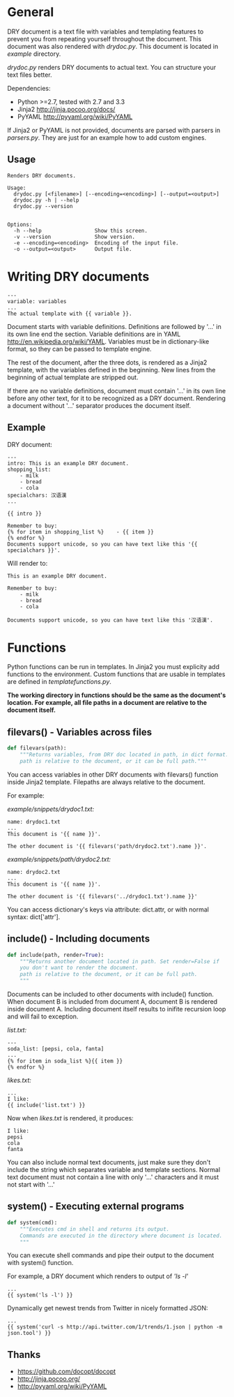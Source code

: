 General
=======

DRY document is a text file with variables and templating features to prevent you from
repeating yourself throughout the document. This document was also rendered with *drydoc.py*.
This document is located in *example* directory.

*drydoc.py* renders DRY documents to actual text. You can structure your text files better.

Dependencies:

- Python >=2.7, tested with 2.7 and 3.3
- Jinja2 http://jinja.pocoo.org/docs/
- PyYAML http://pyyaml.org/wiki/PyYAML

If Jinja2 or PyYAML is not provided, documents are parsed with parsers in *parsers.py*.
They are just for an example how to add custom engines.

Usage
-----

    Renders DRY documents.
    
    Usage:
      drydoc.py [<filename>] [--encoding=<encoding>] [--output=<output>]
      drydoc.py -h | --help
      drydoc.py --version
    
    
    Options:
      -h --help                 Show this screen.
      -v --version              Show version.
      -e --encoding=<encoding>  Encoding of the input file.
      -o --output=<output>      Output file.

Writing DRY documents
=====================

    ---
    variable: variables
    ...
    The actual template with {{ variable }}.

Document starts with variable definitions. Definitions are followed by '...' in its own line end the section.
Variable definitions are in YAML http://en.wikipedia.org/wiki/YAML.
Variables must be in dictionary-like format, so they can be passed to template engine.

The rest of the document, after the three dots, is rendered as a Jinja2
template, with the variables defined in the beginning.
New lines from the beginning of actual template are stripped out.

If there are no variable definitions, document must contain '...' in its own line before any other text, for it to be recognized as a DRY document.
Rendering a document without '...' separator produces the document itself.

Example
-------

DRY document:

    ---
    intro: This is an example DRY document.
    shopping_list:
        - milk
        - bread
        - cola
    specialchars: 汉语漢
    ...
    
    {{ intro }}
    
    Remember to buy:
    {% for item in shopping_list %}    - {{ item }}
    {% endfor %}
    Documents support unicode, so you can have text like this '{{ specialchars }}'.

Will render to:

    This is an example DRY document.
    
    Remember to buy:
        - milk
        - bread
        - cola
    
    Documents support unicode, so you can have text like this '汉语漢'.

Functions
=========

Python functions can be run in templates. In Jinja2 you must explicity add functions to the environment.
Custom functions that are usable in templates are defined in *templatefunctions.py*.

**The working directory in functions should be the same as the document's location. For example, all file paths in a document are relative to the document itself.**

filevars() - Variables across files
-----------------------------------

```python
def filevars(path):
    """Returns variables, from DRY doc located in path, in dict format.
    path is relative to the document, or it can be full path."""
```

You can access variables in other DRY documents with filevars() function inside Jinja2 template.
Filepaths are always relative to the document.

For example:

*example/snippets/drydoc1.txt:*

    name: drydoc1.txt
    ...
    This document is '{{ name }}'.
    
    The other document is '{{ filevars('path/drydoc2.txt').name }}'.

*example/snippets/path/drydoc2.txt:*

    name: drydoc2.txt
    ...
    This document is '{{ name }}'.
    
    The other document is '{{ filevars('../drydoc1.txt').name }}'

You can access dictionary's keys via attribute: dict.attr, or with normal syntax: dict['attr'].

include() - Including documents
-------------------------------

```python
def include(path, render=True):
    """Returns another document located in path. Set render=False if
    you don't want to render the document.
    path is relative to the document, or it can be full path.
    """
```

Documents can be included to other documents with include() function. When document B is included from document A, document B is rendered inside document A. Including document itself results to inifite recursion loop and will fail to exception.

*list.txt:*

    ---
    soda_list: [pepsi, cola, fanta]
    ...
    {% for item in soda_list %}{{ item }}
    {% endfor %}

*likes.txt:*

    ...
    I like:
    {{ include('list.txt') }}

Now when *likes.txt* is rendered, it produces:

    I like:
    pepsi
    cola
    fanta

You can also include normal text documents, just make sure they don't include the string which separates variable and template sections.
Normal text document must not contain a line with only '...' characters and it must not start with '...'

system() - Executing external programs
--------------------------------------

```python
def system(cmd):
    """Executes cmd in shell and returns its output.
    Commands are executed in the directory where document is located.
    """
```

You can execute shell commands and pipe their output to the document with system() function.

For example, a DRY document which renders to output of *'ls -l'*

    ...
    {{ system('ls -l') }}

Dynamically get newest trends from Twitter in nicely formatted JSON:

    ...
    {{ system('curl -s http://api.twitter.com/1/trends/1.json | python -m json.tool') }}


Thanks
------

- https://github.com/docopt/docopt
- http://jinja.pocoo.org/
- http://pyyaml.org/wiki/PyYAML
